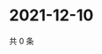 # 2021-12-10

共 0 条

<!-- BEGIN WEIBO -->
<!-- 最后更新时间 Fri Dec 10 2021 06:11:30 GMT+0800 (China Standard Time) -->

<!-- END WEIBO -->
